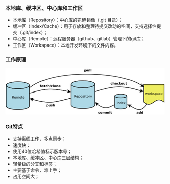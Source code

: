 ### 本地库、缓冲区、中心库和工作区

- 本地库（Repository）：中心库的完整镜像（.git 目录）；
- 缓冲区（Index/Cache）：用于存放和整理待提交改动的空间，支持选择性提交（.git/index）；
- 中心库（Remote）：远程服务器（github、gitlab）管理下的git库；
- 工作区（Workspace）：本地开发环境下的文件内容。

### 工作原理

![](./img/git.png)

### Git特点

- 支持离线工作，多点同步；
- 速度快；
- 使用40位哈希值标示版本号；
- 本地库、缓冲区、中心库三层结构；
- 轻量级的分支和标签；
- 主要基于命令，难上手；
- 占用空间大；